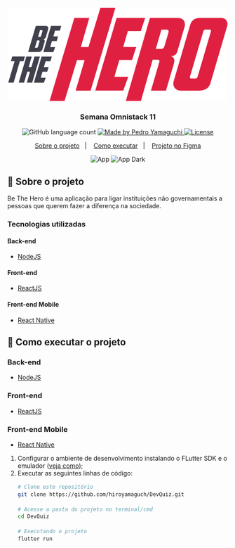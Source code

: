 <p align="center">
  <img alt="Be The Hero Logo" src="./frontend/src/assets/logo.svg">
</p>

<h3 align="center">
  Semana Omnistack 11
</h3>

<p align="center">
  <img alt="GitHub language count" src="https://img.shields.io/github/languages/count/hiroyamaguch/BeTheHero?color=04D361">

  <a href="https://pedroyamaguchi.dev/">
    <img alt="Made by Pedro Yamaguchi" src="https://img.shields.io/badge/made%20by-Pedro%20Yamaguchi-04D361">
  </a>
  
  <a href="./LICENSE">
    <img alt="License" src="https://img.shields.io/badge/license-MIT-04D361">
  </a>  
</p>

<p align="center">
  <a href="#memo-sobre-o-projeto">Sobre o projeto</a>&nbsp;&nbsp;&nbsp;|&nbsp;&nbsp;&nbsp;
  <a href="#rocket-como-executar-o-projeto">Como executar</a>&nbsp;&nbsp;&nbsp;|&nbsp;&nbsp;&nbsp;
  <a href="https://www.figma.com/file/2KbWFrghGcCVZI8TQphDcl/DevQuiz-(Copy)?node-id=84686%3A280">Projeto no Figma</a>
</p>

<p align="center">
  <img alt="App" src="https://github.com/hiroyamaguch/assets/blob/74d3f51a7bd15e318c430d5f2ca0b87b4f6e6e63/nlw5/app.gif">
  <img alt="App Dark" src="https://github.com/hiroyamaguch/assets/blob/74d3f51a7bd15e318c430d5f2ca0b87b4f6e6e63/nlw5/app_dark.gif">
</p>

## :memo: Sobre o projeto
Be The Hero é uma aplicação para ligar instituições não governamentais a pessoas que querem fazer a diferença na sociedade.

### Tecnologias utilizadas

#### Back-end
- [NodeJS](https://nodejs.org/en/)
#### Front-end
- [ReactJS](https://pt-br.reactjs.org/)
#### Front-end Mobile
- [React Native](https://reactnative.dev/)

## :rocket: Como executar o projeto

### Back-end
- [NodeJS](https://nodejs.org/en/)
### Front-end
- [ReactJS](https://pt-br.reactjs.org/)
### Front-end Mobile
- [React Native](https://reactnative.dev/)

1. Configurar o ambiente de desenvolvimento instalando o FLutter SDK e o emulador ([veja como](https://www.treinaweb.com.br/blog/configurando-ambiente-de-desenvolvimento-flutter/));
2. Executar as seguintes linhas de código:
    ```bash
    # Clone este repositório
    git clone https://github.com/hiroyamaguch/DevQuiz.git

    # Acesse a pasta do projeto no terminal/cmd
    cd DevQuiz

    # Executando o projeto
    flutter run
    ```
